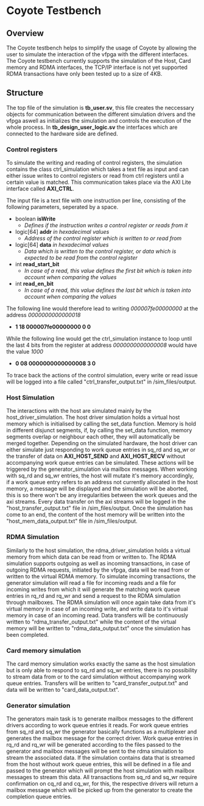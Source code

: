 <h1>Coyote Testbench</h1>

<h2>Overview</h2>

The Coyote testbench helps to simplify the usage of Coyote by allowing the user to simulate the interaction of the vfpga with the different interfaces.
The Coyote testbench currently supports the simulation of the Host, Card memory and RDMA interfaces, the TCP/IP interface is not yet supported
RDMA transactions have only been tested up to a size of 4KB.

<h2>Structure</h2>

The top file of the simulation is **tb_user.sv**, this file creates the neccessary objects for communication between the different simulation drivers and the vfpga aswell as initializes the simulation and controls the execution of the whole process.
In **tb_design_user_logic.sv** the interfaces which are connected to the hardware side are defined.


<h3>Control registers</h3>

To simulate the writing and reading of control registers, the simulation contains the class ctrl_simulation which takes a text file as input and can either issue writes to control registers or read from ctrl registers until a certain value is matched.
This communication takes place via the AXI Lite interface called **AXI_CTRL**.

The input file is a text file with one instruction per line, consisting of the following parameters, seperated by a space.
- boolean **isWrite**
  - *Defines if the instruction writes a control register or reads from it*
- logic[64] **addr** *in hexadecimal values*
  - *Address of the control register which is written to or read from*
- logic[64] **data** *in hexadecimal values*
  - *Data which is written to the control register, or data which is expected to be read from the control register*
- int **read_start_bit**
  - *In case of a read, this value defines the first bit which is taken into account when comparing the values*
- int **read_en_bit**
  - *In case of a read, this value defines the last bit which is taken into account when comparing the values*
 
The following line would therefore lead to writing *000007fe00000000* at the address *0000000000000018*
- **1 18 000007fe00000000 0 0**

While the following line would get the ctrl_simulation instance to loop until the last 4 bits from the register at address *0000000000000008* would have the value *1000*
- **0 08 0000000000000008 3 0**

To trace back the actions of the control simulation, every write or read issue will be logged into a file called "ctrl_transfer_output.txt" in /sim_files/output.


<h3>Host Simulation</h3>

The interactions with the host are simulated mainly by the host_driver_simulation. The host driver simulation holds a virtual host memory which is initialised by calling the set_data function. Memory is hold in different disjunct segments, if, by calling the set_data function, memory segments overlap or neighbour each other, they will automatically be merged together.
Depending on the simulated hardware, the host driver can either simulate just responding to work queue entries in sq_rd and sq_wr or the transfer of data on **AXI_HOST_SEND** and **AXI_HOST_RECV** without accompanying work queue entries can be simulated.
These actions will be triggered by the generator_simulation via mailbox messages.
When working with sq_rd and sq_wr entries, the host will mutate it's memory accordingly, if a work queue entry refers to an address not currently allocated in the host memory, a message will be displayed and the simulation will be aborted, this is so there won't be any irregularities between the work queues and the axi streams.
Every data transfer on the axi streams will be logged in the "host_transfer_output.txt" file in /sim_files/output. Once the simulation has come to an end, the content of the host memory will be written into the "host_mem_data_output.txt" file in /sim_files/output.


<h3>RDMA Simulation</h3>

Similarly to the host simulation, the rdma_driver_simulation holds a virtual memory from which data can be read from or written to.
The RDMA simulation supports outgoing as well as incoming transactions, in case of outgoing RDMA requests, initiated by the vfpga, data will be read from or written to the virtual RDMA memory.
To simulate incoming transactions, the generator simulation will read a file for incoming reads and a file for incoming writes from which it will generate the matching work queue entries in rq_rd and rq_wr and send a request to the RDMA simulation through mailboxes. The RDMA simulation will once again take data from it's virtual memory in case of an incoming write, and write data to it's virtual memory in case of an incoming read.
Data transfers will be continuously written to "rdma_transfer_output.txt" while the content of the virtual memory will be written to "rdma_data_output.txt" once the simulation has been completed.


<h3>Card memory simulation</h3>

The card memory simulation works exactly the same as the host simulation but is only able to respond to sq_rd and sq_wr entries, there is no possibility to stream data from or to the card simulation without accompanying work queue entries.
Transfers will be written to "card_transfer_output.txt" and data will be written to "card_data_output.txt".


<h3>Generator simulation</h3>

The generators main task is to generate mailbox messages to the different drivers according to work queue entries it reads. For work queue entries from sq_rd and sq_wr the generator basically functions as a multiplexer and generates the mailbox message for the correct driver. Work queue entries in rq_rd and rq_wr will be generated according to the files passed to the generator and mailbox messages will be sent to the rdma simulation to stream the associated data.
If the simulation contains data that is streamed from the host without work queue entries, this will be defined in a file and passed to the generator which will prompt the host simulation with mailbox messages to stream this data.
All transactions from sq_rd and sq_wr require confirmation on cq_rd and cq_wr, for this, the respective drivers will return a mailbox message which will be picked up from the generator to create the completion queue entries.














